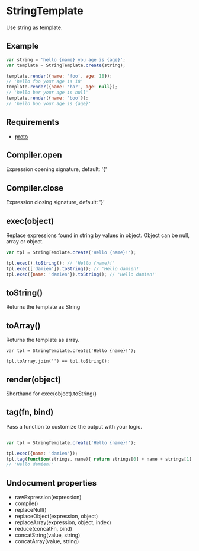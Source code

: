 StringTemplate
=============

Use string as template.

## Example

```javascript
var string = 'hello {name} you age is {age}';
var template = StringTemplate.create(string);

template.render({name: 'foo', age: 18});
// 'hello foo your age is 18'
template.render({name: 'bar', age: null});
// 'hello bar your age is null'
template.render({name: 'boo'});
// 'hello boo your age is {age}'
```

## Requirements

- [proto](proto)

## Compiler.open

Expression opening signature, default: '{'

## Compiler.close

Expression closing signature, default: '}'

## exec(object)

Replace expressions found in string by values in object. Object can be null, array or object.

```javascript
var tpl = StringTemplate.create('Hello {name}!');

tpl.exec().toString(); // 'Hello {name}!'
tpl.exec(['damien']).toString(); // 'Hello damien!'
tpl.exec({name: 'damien'}).toString(); // 'Hello damien!'
```

## toString()

Returns the template as String

## toArray()

Returns the template as array.

```
var tpl = StringTemplate.create('Hello {name}!');

tpl.toArray.join('') == tpl.toString();
```

## render(object)

Shorthand for exec(object).toString()

## tag(fn, bind)

Pass a function to customize the output with your logic.

```javascript

var tpl = StringTemplate.create('Hello {name}!');

tpl.exec({name: 'damien'});
tpl.tag(function(strings, name){ return strings[0] + name + strings[1]; });
// 'Hello damien!'
```

## Undocument properties
- rawExpression(expression)
- compile()
- replaceNull()
- replaceObject(expression, object)
- replaceArray(expression, object, index)
- reduce(concatFn, bind)
- concatString(value, string)
- concatArray(value, string)